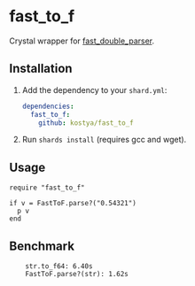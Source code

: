 # fast_to_f

Crystal wrapper for [fast_double_parser](https://github.com/lemire/fast_double_parser).

## Installation

1. Add the dependency to your `shard.yml`:

   ```yaml
   dependencies:
     fast_to_f:
       github: kostya/fast_to_f
   ```

2. Run `shards install` (requires gcc and wget).

## Usage

```crystal
require "fast_to_f"

if v = FastToF.parse?("0.54321")
  p v
end
```

## Benchmark

		str.to_f64: 6.40s
		FastToF.parse?(str): 1.62s

